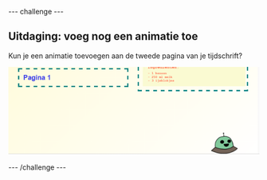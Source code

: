\--- challenge \---

## Uitdaging: voeg nog een animatie toe

Kun je een animatie toevoegen aan de tweede pagina van je tijdschrift?

![screenshot](images/magazine-animation-challenge.png)

\--- /challenge \---